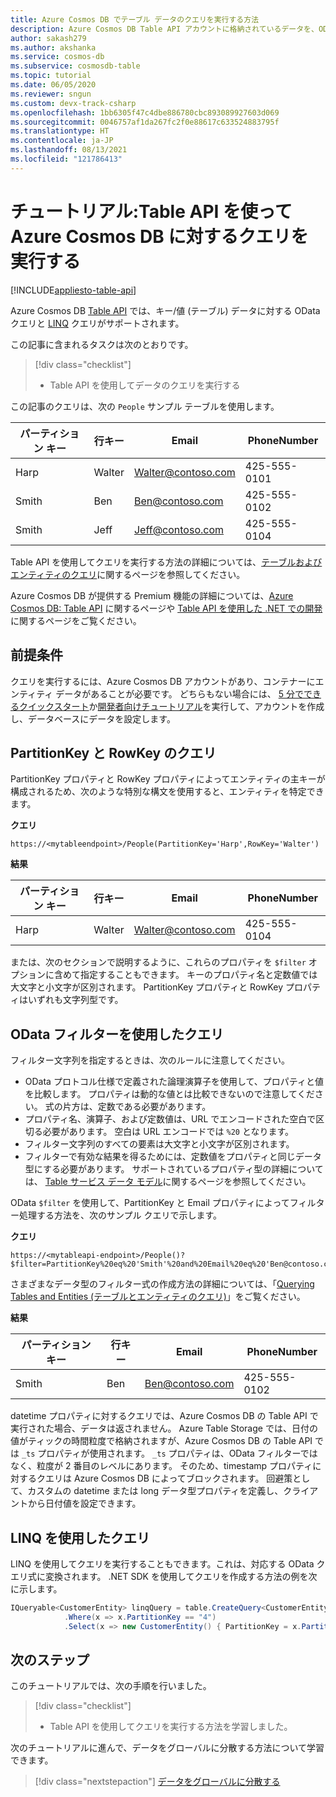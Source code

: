 ```yaml
---
title: Azure Cosmos DB でテーブル データのクエリを実行する方法
description: Azure Cosmos DB Table API アカウントに格納されているデータを、OData フィルターと LINQ クエリを使用して照会する方法について説明します。
author: sakash279
ms.author: akshanka
ms.service: cosmos-db
ms.subservice: cosmosdb-table
ms.topic: tutorial
ms.date: 06/05/2020
ms.reviewer: sngun
ms.custom: devx-track-csharp
ms.openlocfilehash: 1bb6305f47c4dbe886780cbc893089927603d069
ms.sourcegitcommit: 0046757af1da267fc2f0e88617c633524883795f
ms.translationtype: HT
ms.contentlocale: ja-JP
ms.lasthandoff: 08/13/2021
ms.locfileid: "121786413"
---
```

# <a name="tutorial-query-azure-cosmos-db-by-using-the-table-api"></a>チュートリアル:Table API を使って Azure Cosmos DB に対するクエリを実行する
[!INCLUDE[appliesto-table-api](../includes/appliesto-table-api.md)]

Azure Cosmos DB [Table API](introduction.md) では、キー/値 (テーブル) データに対する OData クエリと [LINQ](/rest/api/storageservices/fileservices/writing-linq-queries-against-the-table-service) クエリがサポートされます。  

この記事に含まれるタスクは次のとおりです。

> [!div class="checklist"]
> * Table API を使用してデータのクエリを実行する

この記事のクエリは、次の `People` サンプル テーブルを使用します。

| パーティション キー | 行キー | Email | PhoneNumber |
| --- | --- | --- | --- |
| Harp | Walter | Walter@contoso.com| 425-555-0101 |
| Smith | Ben | Ben@contoso.com| 425-555-0102 |
| Smith | Jeff | Jeff@contoso.com| 425-555-0104 |

Table API を使用してクエリを実行する方法の詳細については、[テーブルおよびエンティティのクエリ](/rest/api/storageservices/fileservices/querying-tables-and-entities)に関するページを参照してください。

Azure Cosmos DB が提供する Premium 機能の詳細については、[Azure Cosmos DB: Table API](introduction.md) に関するページや [Table API を使用した .NET での開発](tutorial-develop-table-dotnet.md)に関するページをご覧ください。

## <a name="prerequisites"></a>前提条件

クエリを実行するには、Azure Cosmos DB アカウントがあり、コンテナーにエンティティ データがあることが必要です。 どちらもない場合には、 [5 分でできるクイックスタート](create-table-dotnet.md)か[開発者向けチュートリアル](tutorial-develop-table-dotnet.md)を実行して、アカウントを作成し、データベースにデータを設定します。

## <a name="query-on-partitionkey-and-rowkey"></a>PartitionKey と RowKey のクエリ

PartitionKey プロパティと RowKey プロパティによってエンティティの主キーが構成されるため、次のような特別な構文を使用すると、エンティティを特定できます。

**クエリ**

```
https://<mytableendpoint>/People(PartitionKey='Harp',RowKey='Walter')  
```

**結果**

| パーティション キー | 行キー | Email | PhoneNumber |
| --- | --- | --- | --- |
| Harp | Walter | Walter@contoso.com| 425-555-0104 |

または、次のセクションで説明するように、これらのプロパティを `$filter` オプションに含めて指定することもできます。 キーのプロパティ名と定数値では大文字と小文字が区別されます。 PartitionKey プロパティと RowKey プロパティはいずれも文字列型です。

## <a name="query-by-using-an-odata-filter"></a>OData フィルターを使用したクエリ

フィルター文字列を指定するときは、次のルールに注意してください。

* OData プロトコル仕様で定義された論理演算子を使用して、プロパティと値を比較します。 プロパティは動的な値とは比較できないので注意してください。 式の片方は、定数である必要があります。
* プロパティ名、演算子、および定数値は、URL でエンコードされた空白で区切る必要があります。 空白は URL エンコードでは `%20` となります。
* フィルター文字列のすべての要素は大文字と小文字が区別されます。
* フィルターで有効な結果を得るためには、定数値をプロパティと同じデータ型にする必要があります。 サポートされているプロパティ型の詳細については、 [Table サービス データ モデル](/rest/api/storageservices/understanding-the-table-service-data-model)に関するページを参照してください。

OData `$filter` を使用して、PartitionKey と Email プロパティによってフィルター処理する方法を、次のサンプル クエリで示します。

**クエリ**

```
https://<mytableapi-endpoint>/People()?$filter=PartitionKey%20eq%20'Smith'%20and%20Email%20eq%20'Ben@contoso.com'
```

さまざまなデータ型のフィルター式の作成方法の詳細については、「[Querying Tables and Entities (テーブルとエンティティのクエリ)](/rest/api/storageservices/querying-tables-and-entities)」をご覧ください。

**結果**

| パーティション キー | 行キー | Email | PhoneNumber |
| --- | --- | --- | --- |
| Smith |Ben | Ben@contoso.com| 425-555-0102 |

datetime プロパティに対するクエリでは、Azure Cosmos DB の Table API で実行された場合、データは返されません。 Azure Table Storage では、日付の値がティックの時間粒度で格納されますが、Azure Cosmos DB の Table API では `_ts` プロパティが使用されます。 `_ts` プロパティは、OData フィルターではなく、粒度が 2 番目のレベルにあります。 そのため、timestamp プロパティに対するクエリは Azure Cosmos DB によってブロックされます。 回避策として、カスタムの datetime または long データ型プロパティを定義し、クライアントから日付値を設定できます。

## <a name="query-by-using-linq"></a>LINQ を使用したクエリ 
LINQ を使用してクエリを実行することもできます。これは、対応する OData クエリ式に変換されます。 .NET SDK を使用してクエリを作成する方法の例を次に示します。

```csharp
IQueryable<CustomerEntity> linqQuery = table.CreateQuery<CustomerEntity>()
            .Where(x => x.PartitionKey == "4")
            .Select(x => new CustomerEntity() { PartitionKey = x.PartitionKey, RowKey = x.RowKey, Email = x.Email });
```

## <a name="next-steps"></a>次のステップ

このチュートリアルでは、次の手順を行いました。

> [!div class="checklist"]
> * Table API を使用してクエリを実行する方法を学習しました。

次のチュートリアルに進んで、データをグローバルに分散する方法について学習できます。

> [!div class="nextstepaction"]
> [データをグローバルに分散する](tutorial-global-distribution-table.md)
